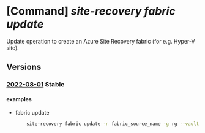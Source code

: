 # [Command] _site-recovery fabric update_

Update operation to create an Azure Site Recovery fabric (for e.g. Hyper-V site).

## Versions

### [2022-08-01](/Resources/mgmt-plane/L3N1YnNjcmlwdGlvbnMve30vcmVzb3VyY2Vncm91cHMve30vcHJvdmlkZXJzL21pY3Jvc29mdC5yZWNvdmVyeXNlcnZpY2VzL3ZhdWx0cy97fS9yZXBsaWNhdGlvbmZhYnJpY3Mve30=/2022-08-01.xml) **Stable**

<!-- mgmt-plane /subscriptions/{}/resourcegroups/{}/providers/microsoft.recoveryservices/vaults/{}/replicationfabrics/{} 2022-08-01 -->

#### examples

- fabric update
    ```bash
        site-recovery fabric update -n fabric_source_name -g rg --vault-name vault_name --custom-details '{azure:{location:eastus}}'
    ```
